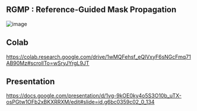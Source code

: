 ## RGMP : Reference-Guided Mask Propagation

![image](https://drive.google.com/open?id=1VpkI7FsasE4HXUwgflJ9HZYj81hVC5ch)
## Colab 
https://colab.research.google.com/drive/1wMQFehsf_eQlVxyF6sNGcFmq71AB90Mz#scrollTo=wSryJYrgL9JT

## Presentation
https://docs.google.com/presentation/d/1vg-9kOE0ky4o5S3O10b_uTX-osPGtw1OFb2xBKXRRXM/edit#slide=id.g6bc0359c02_0_134
  










